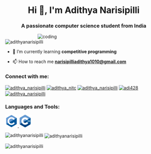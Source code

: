 <h1 align="center">Hi 👋, I'm Adithya Narisipilli</h1>
<h3 align="center">A passionate computer science student from India</h3>
<img align="right" alt="coding" width="400" src="https://github.com/rudrabarad/Gifs">
<p align="left"> <img src="https://komarev.com/ghpvc/?username=adithyanarisipilli&label=Profile%20views&color=0e75b6&style=flat" alt="adithyanarisipilli" /> </p>

- 🌱 I’m currently learning **competitive programming**

- 📫 How to reach me **narisipilliadithya1010@gmail.com**

<h3 align="left">Connect with me:</h3>
<p align="left">
<a href="https://instagram.com/adithya_narisipilli" target="blank"><img align="center" src="https://raw.githubusercontent.com/rahuldkjain/github-profile-readme-generator/master/src/images/icons/Social/instagram.svg" alt="adithya_narisipilli" height="30" width="40" /></a>
<a href="https://www.codechef.com/users/adithya_nitc" target="blank"><img align="center" src="https://cdn.jsdelivr.net/npm/simple-icons@3.1.0/icons/codechef.svg" alt="adithya_nitc" height="30" width="40" /></a>
<a href="https://codeforces.com/profile/adithya_narisipilli" target="blank"><img align="center" src="https://raw.githubusercontent.com/rahuldkjain/github-profile-readme-generator/master/src/images/icons/Social/codeforces.svg" alt="adithya_narisipilli" height="30" width="40" /></a>
<a href="https://www.leetcode.com/adi428" target="blank"><img align="center" src="https://raw.githubusercontent.com/rahuldkjain/github-profile-readme-generator/master/src/images/icons/Social/leet-code.svg" alt="adi428" height="30" width="40" /></a>
<a href="https://auth.geeksforgeeks.org/user/adithya_narisipilli" target="blank"><img align="center" src="https://raw.githubusercontent.com/rahuldkjain/github-profile-readme-generator/master/src/images/icons/Social/geeks-for-geeks.svg" alt="adithya_narisipilli" height="30" width="40" /></a>
</p>

<h3 align="left">Languages and Tools:</h3>
<p align="left"> <a href="https://www.cprogramming.com/" target="_blank" rel="noreferrer"> <img src="https://raw.githubusercontent.com/devicons/devicon/master/icons/c/c-original.svg" alt="c" width="40" height="40"/> </a> <a href="https://www.w3schools.com/cpp/" target="_blank" rel="noreferrer"> <img src="https://raw.githubusercontent.com/devicons/devicon/master/icons/cplusplus/cplusplus-original.svg" alt="cplusplus" width="40" height="40"/> </a> </p>

<p><img align="left" src="https://github-readme-stats.vercel.app/api/top-langs?username=adithyanarisipilli&show_icons=true&locale=en&layout=compact" alt="adithyanarisipilli" /></p>

<p>&nbsp;<img align="center" src="https://github-readme-stats.vercel.app/api?username=adithyanarisipilli&show_icons=true&locale=en" alt="adithyanarisipilli" /></p>

<p><img align="center" src="https://github-readme-streak-stats.herokuapp.com/?user=adithyanarisipilli&" alt="adithyanarisipilli" /></p>

